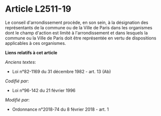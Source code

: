 # Article L2511-19

Le conseil d'arrondissement procède, en son sein, à la désignation des représentants de la commune ou de la Ville de Paris
dans les organismes dont le champ d'action est limité à l'arrondissement et dans lesquels la commune ou la Ville de Paris
doit être représentée en vertu de dispositions applicables à ces organismes.

**Liens relatifs à cet article**

_Anciens textes_:

  - Loi n°82-1169 du 31 décembre 1982 - art. 13 (Ab)

_Codifié par_:

  - Loi n°96-142 du 21 février 1996

_Modifié par_:

  - Ordonnance n°2018-74 du 8 février 2018 - art. 1
